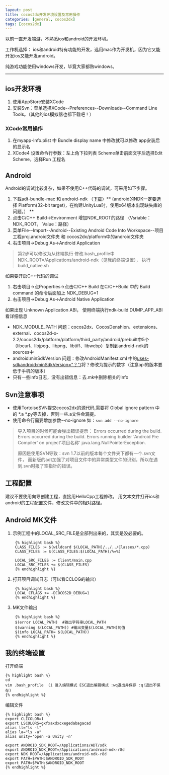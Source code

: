 ```yaml
---
layout: post
title: cocos2dx开发环境设置及常用操作
categories: [general, cocos2dx]
tags: [cocos2dx]
---
```


以前一直开发端游，不熟悉ios和android的开发环境。

工作机选择：
ios和android特有功能的开发，选用mac作为开发机，因为它又能开发ios又能开发android。

纯游戏功能使用windows开发，毕竟大家都熟windows。

----------

## ios开发环境 ##

1. 使用AppStore安装XCode
1. 安装Svn：菜单选择XCode--Preferences--Downloads--Command Line
   Tools。（其他的ios模拟器也都下载吧！）

### XCode常用操作 ###
1. 在myapp-Info.plist 中 Bundle display name 中修改就可以修改 app安装后的显示名 
1. XCode4 设置命令行参数：左上角下拉列表 Scheme单击前面文字后选择Edit Scheme，选择Run 工程名

## Android ##
Android的调试比较复杂，如果不使用C++代码的调试，可采用如下步骤。

1. 下载adt-bundle-mac 和 android-ndk （[下载](http://developer.android.com/sdk/index.html)）** (android的NDK一定要选择 Platform(32-bit target)，在构建UnityLua时，使用x64版本出现缺失库的问题。） **
2. 点击C/C++ Build->Environment 增加NDK_ROOT的路径 （Vsriable：NDK_ROOT， Value：路径）
3. 菜单File--Import--Android--Existing Android Code Into Workspace--项目工程proj.android文件夹 和 cocos2dx/platform中的android文件夹
4. 右击项目->Debug As->Android Application

> 第2步可以修改为从终端执行
> 修改.bash_profile中NDK_ROOT=/Applications/android-ndk（见我的终端设置）， 执行build_native.sh

如果要开启C++代码的调试

1. 右击项目->点Properties->点击C/C++ Build  在C/C++Build 中的 Build command  的命令后面加上 NDK_DEBUG=1
1. 右击项目->Debug As->Android Native Application

如果出现 Unknown Application ABI， 使用终端执行ndk-build DUMP_APP_ABI看详细信息

- NDK_MODULE_PATH 问题：cocos2dx、CocosDenshion、extensions、external、cocos2d-x-2.2/cocos2dx/platform/platform/third_party/android/prebuilt中5个（libcurl、libjpeg、libpng、libtiff、libwebp）复制到android-ndk的sources中
- android:minSdkVersion 问题：修改AndroidManifest.xml 中的<uses-sdkandroid:minSdkVersion="？"/>将？修改为提示的数字（注意api的版本要低于手机的版本）
- 只有一些info日志，没有出错信息：去.mk中删除相关的info

## Svn注意事项 ##

- 使用TortoiseSVN提交cocos2dx的源代码,需要将 Global ignore pattern 中的 \*.a \*.py等去掉，否则一些.a文件会漏提。
- 使用命令行需要增加参数--no-ignore 如：`svn add --no-ignore`

> 导入项目的时候可能会弹出错误提示：
> Errors occurred during the build. 
> Errors occurred during the build. 
> Errors running builder 'Android Pre Compiler' on project'项目名称' java.lang.NullPointerException.
> 
> 原因是使用SVN导致：svn 1.7以前的版本每个文件夹下都有一个.svn文件，
> 而新版的adt加强了对项目文件中的异常类型文件的识别，所以在遇到.svn时报了空指针的错误。

## 工程配置 ##
建议不要使用向导创建工程，直接用HelloCpp工程修改。
用文本文件打开ios和android的工程配置文件，修改文件中的相对路径。

## Android MK文件 ##
1. 示例工程中的LOCAL\_SRC\_FILE是全部列出来的，其实是没必要的。
 		
        {% highlight bash %}
        CLASS_FILES := $(wildcard $(LOCAL_PATH)/../../Classes/*.cpp)
        CLASS_FILES := $(CLASS_FILES:$(LOCAL_PATH)/%=%) 
        
        LOCAL_SRC_FILES := Client/main.cpp
        LOCAL_SRC_FILES += $(CLASS_FILES)  
        {% endhighlight %}       
        

1. 打开项目调试日志（可以看CCLOG的输出）

        {% highlight bash %}
        LOCAL_CFLAGS += -DCOCOS2D_DEBUG=1
        {% endhighlight %}  

1. MK文件输出

        {% highlight bash %}
        $(error LOCAL_PATH)  #输出字符串LOCAL_PATH
        $(warning $(LOCAL_PATH)) #输出变量$(LOCAL_PATH)的值
        $(info LOCAL_PATH= $(LOCAL_PATH)) 
        {% endhighlight %}  


## 我的终端设置 ##

打开终端

    {% highlight bash %}
    cd  
    vim .bash_profile  (i 进入编辑模式 ESC退出编辑模式 :wq退出并保存 :q!退出不保存)	
    {% endhighlight %}            

编辑文件
	
    {% highlight bash %}
    export CLICOLOR=1
    export LSCOLORS=gxfxaxdxcxegedabagacad
    alias ll="ls -l"
    alias la="ls -a"
    alias unity='open -a Unity -n'

    export ANDROID_SDK_ROOT=/Applications/ADT/sdk
    export ANDROID_NDK_ROOT=/Applications/android-ndk-r8d
    export NDK_ROOT=/Applications/android-ndk-r8d
    export PATH=$PATH:$ANDROID_SDK_ROOT
    export PATH=$PATH:$ANDROID_NDK_ROOT 
    {% endhighlight %}  

